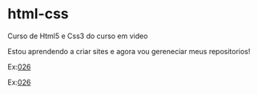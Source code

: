 # html-css
 Curso de Html5 e Css3 do curso em video 
  
Estou aprendendo a criar sites e agora vou gereneciar meus repositorios! 
 
<p>Ex:<a href="exercicios/ex0026/mq002/estilos/index.html">026</a></p>
 
<p>Ex:<a href="exercicios/ex0026/mq005/index.html">026</a></p>